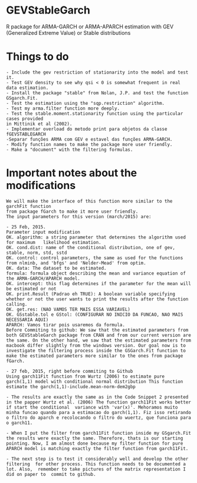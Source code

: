 #   GEVStableGarch

R package for ARMA-GARCH or ARMA-APARCH estimation with GEV (Generalized Extreme Value) or Stable distributions

#   Things to do
    
    - Include the gev restriction of stationarity into the model and test it.
    - Test GEV density to see why qsi < 0 is somewhat frequent in real data estimation.
    - Install the package "stable" from Nolan, J.P. and test the function GSgarch.Fit.
    - Test the estimation using the "sqp.restriction" algorithm.
    - Test my arma.filter function more deeply.
    - Test the stable.moment.stationarity function using the particular cases provided 
    in Mittinik et al (2002).
    - Implementar overload do metodo print para objetos da classe fGEVSTABLEGARCH
    -Separar funções ARMA com GEV e estavel das funções ARMA-GARCH.
    - Modify function names to make the package more user friendly.
    - Make a "document" with the filtering formulas.

#   Important notes about the modifications

    We will make the interface of this function more similar to the garchFit function
    from package fGarch to make it more user friendly. 
    The input parameters for this version (march/2015) are:

    - 25 Feb, 2015.
    Parameter input modification
    OK. algorithm: a string parameter that determines the algorithm used for maximum   likelihood estimation.
    OK. cond.dist: name of the conditional distribution, one of gev, stable, norm, std, sstd
    OK. control: control parameters, the same as used for the functions from nlminb, and 'bfgs' and 'Nelder-Mead' from optim.
    OK. data: The dataset to be estimated.
    formula: formula object describing the mean and variance equation of the ARMA-GARCH/APARCH model.
    OK. intercept: this flag determines if the parameter for the mean will be estimated or not
    OK. print.Result (Padrao eh TRUE): A boolean variable specifying whether or not the user wants to print the results after the function calling.
    OK. get.res: (NAO VAMOS TER MAIS ESSA VARIAVEL)
    OK. GSstable.tol e GStol: (CONFIGURAR NO INICIO DA FUNCAO, NAO MAIS NECESSARIA AQUI)
    APARCH: Vamos tirar pois usaremos da formula.
    Before Commiting to github: We saw that the estimated parameters from both GEVStableGarch package from CRAN and from our current version are the same. On the other hand, we saw that the estimated parameters from macbook differ slightly from the windows version. Our goal now is to investigate the filtering process inside the GSGarch.Fit function to make the estimated parameters more similar to the ones from package fGarch. 
    
    - 27 feb, 2015, right before commiting to Github
    Using garch11Fit function from Wurtz (2006) to estimate pure garch(1,1) model with conditional normal distribution This function estimate the garch(1,1)-include.mean-norm-dem2gbp
    
    - The results are exactly the same as in the Code Snippet 2 presented in the papper Wurtz et al. (2006) The function garch11Fit works better if start the conditional  variance with 'var(x)'. Mehoramos muito minha funcao quando para a estimacao do garch(1,1). Fiz isso retirando o filtro do aparch e recolocando o filtro do wuertz, que funciona para o garch11.
 
    - When I put the filter from garch11Fit function inside my GSgarch.Fit the results were exactly the same. Therefore, thats is our starting pointing. Now, I am almost done because my filter function for pure APARCH model is matching exactly the filter function from garch11Fit. 
    
    - The next step is to test it considerably well and develop the other filtering  for other process. This function needs to be documented a lot. Also,  remember to take pictures of the matrix representation I did on paper to  commit to github.